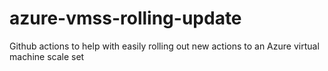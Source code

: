 # azure-vmss-rolling-update
Github actions to help with easily rolling out new actions to an Azure virtual machine scale set
